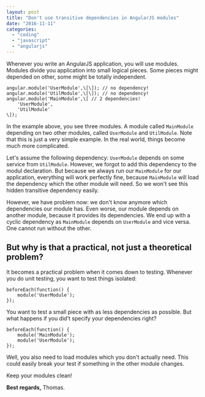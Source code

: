 ```yaml
---
layout: post
title: "Don't use transitive dependencies in AngularJS modules"
date: "2016-11-11"
categories: 
  - "coding"
  - "javascript"
  - "angularjs"
---
```


Whenever you write an AngularJS application, you will use modules. Modules divide you application into small logical pieces. Some pieces might depended on other, some might be totally independent.

    angular.module('UserModule',\[\]); // no dependency!
    angular.module('UtilModule',\[\]); // no dependency!
    angular.module('MainModule',\[ // 2 dependencies!
        'UserModule',
        'UtilModule'
    \]);

In the example above, you see three modules. A module called `MainModule` depending on two other modules, called `UserModule` and `UtilModule`. Note that this is just a very simple example. In the real world, things become much more complicated.

Let's assume the following dependency: `UserModule` depends on some service from `UtilModule`. However, we forgot to add this dependency to the modul declaration. But because we always run our `MainModule` for our application, everything will work perfectly fine, because `MainModule` will load the dependency which the other module will need. So we won't see this hidden transitive dependency easily.

However, we have problem now: we don't know anymore which dependencies our module has. Even worse, our module depends on another module, because it provides its dependencies. We end up with a cyclic dependency as `MainModule` depends on `UserModule` and vice versa. One cannot run without the other.

## But why is that a practical, not just a theoretical problem?

It becomes a practical problem when it comes down to testing. Whenever you do unit testing, you want to test things isolated:

    beforeEach(function() {
        module('UserModule');
    });

You want to test a small piece with as less dependencies as possible. But what happens if you did't specify your dependencies right?

    beforeEach(function() {
        module('MainModule');
        module('UserModule');
    });

Well, you also need to load modules which you don't actually need. This could easily break your test if something in the other module changes.

Keep your modules clean!

**Best regards,** Thomas.
